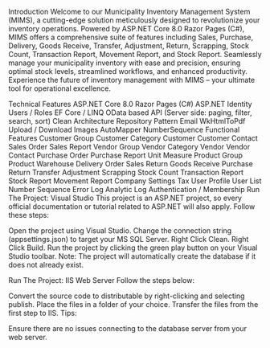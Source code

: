 Introduction
Welcome to our Municipality Inventory Management System (MIMS), a cutting-edge solution meticulously designed to revolutionize your inventory operations. Powered by ASP.NET Core 8.0 Razor Pages (C#), MIMS offers a comprehensive suite of features including Sales, Purchase, Delivery, Goods Receive, Transfer, Adjustment, Return, Scrapping, Stock Count, Transaction Report, Movement Report, and Stock Report. Seamlessly manage your municipality inventory with ease and precision, ensuring optimal stock levels, streamlined workflows, and enhanced productivity. Experience the future of inventory management with MIMS – your ultimate tool for operational excellence.

Technical Features
ASP.NET Core 8.0 Razor Pages (C#)
ASP.NET Identity Users / Roles
EF Core / LINQ
OData based API (Server side: paging, filter, search, sort)
Clean Architecture
Repository Pattern
Email
WkHtmlToPdf
Upload / Download Images
AutoMapper
NumberSequence
Functional Features
Customer Group
Customer Category
Customer
Customer Contact
Sales Order
Sales Report
Vendor Group
Vendor Category
Vendor
Vendor Contact
Purchase Order
Purchase Report
Unit Measure
Product Group
Product
Warehouse
Delivery Order
Sales Return
Goods Receive
Purchase Return
Transfer
Adjustment
Scrapping
Stock Count
Transaction Report
Stock Report
Movement Report
Company Settings
Tax
User Profile
User List
Number Sequence
Error Log
Analytic Log
Authentication / Membership
Run The Project: Visual Studio
This project is an ASP.NET project, so every official documentation or tutorial related to ASP.NET will also apply. Follow these steps:

Open the project using Visual Studio.
Change the connection string (appsettings.json) to target your MS SQL Server.
Right Click Clean.
Right Click Build.
Run the project by clicking the green play button on your Visual Studio toolbar.
Note: The project will automatically create the database if it does not already exist.

Run The Project: IIS Web Server
Follow the steps below:

Convert the source code to distributable by right-clicking and selecting publish. Place the files in a folder of your choice.
Transfer the files from the first step to IIS.
Tips:

Ensure there are no issues connecting to the database server from your web server.

